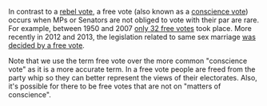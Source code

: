 In contrast to a [rebel vote](#rebel), a free vote (also known as a [conscience vote](http://en.wikipedia.org/wiki/Conscience_vote)) occurs when MPs or Senators are not obliged to vote with their par
are rare. For example, between 1950 and 2007
[only 32 free votes](http://www.aph.gov.au/About_Parliament/Parliamentary_Departments/Parliamentary_Library/pubs/rp/rp0809/09rp20#_Toc221347466)
took place. More recently in 2012 and 2013, the legislation related to same sex marriage
[was decided by a free vote](/policies/1).

Note that we use the term free vote over the more common "conscience vote" as it is
a more accurate term. In a free vote people are freed from the party whip so they can better represent
the views of their electorates. Also, it's possible for there to be free votes that are not on
"matters of conscience".
